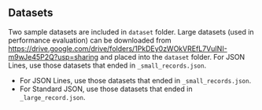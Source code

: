 ## Datasets
Two sample datasets are included in `dataset` folder. Large datasets (used in performance evaluation) can be downloaded from https://drive.google.com/drive/folders/1PkDEy0zWOkVREfL7VuINI-m9wJe45P2Q?usp=sharing and placed into the `dataset` folder. For JSON Lines, use those datasets that ended in `_small_records.json`. 

- For JSON Lines, use those datasets that ended in `_small_records.json`. 
- For Standard JSON, use those datasets that ended in `_large_record.json`.